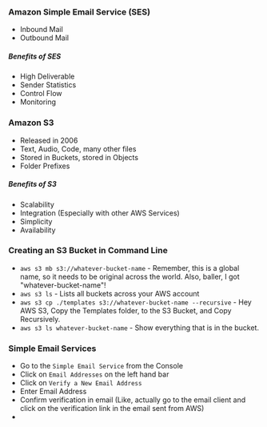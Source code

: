 

### Amazon Simple Email Service (SES)
- Inbound Mail
- Outbound Mail

##### Benefits of SES
- High Deliverable
- Sender Statistics
- Control Flow
- Monitoring

### Amazon S3
- Released in 2006
- Text, Audio, Code, many other files
- Stored in Buckets, stored in Objects
- Folder Prefixes

##### Benefits of S3
- Scalability
- Integration (Especially with other AWS Services)
- Simplicity
- Availability

### Creating an S3 Bucket in Command Line
- `aws s3 mb s3://whatever-bucket-name` - Remember, this is a global name, so it needs to be original across the world. Also, baller, I got "whatever-bucket-name"!
- `aws s3 ls` - Lists all buckets across your AWS account
- `aws s3 cp ./templates s3://whatever-bucket-name --recursive` - Hey AWS S3, Copy the Templates folder, to the S3 Bucket, and Copy Recursively. 
- `aws s3 ls whatever-bucket-name` - Show everything that is in the bucket.

### Simple Email Services
- Go to the  `Simple Email Service` from the Console
- Click on `Email Addresses` on the left hand bar
- Click on `Verify a New Email Address`
- Enter Email Address
- Confirm verification in email (Like, actually go to the email client and click on the verification link in the email sent from AWS)
- 
